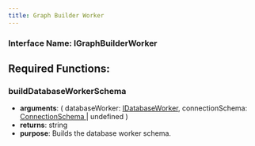 ```yaml
---
title: Graph Builder Worker
---
```


### Interface Name: IGraphBuilderWorker

## Required Functions:

### buildDatabaseWorkerSchema

-   <strong>arguments</strong>: ( databaseWorker: <a href="./database-worker">IDatabaseWorker</a>, connectionSchema: <a href="../models/connection-schema">
        ConnectionSchema
    </a> | undefined )
-   <strong>returns</strong>: string
-   <strong>purpose</strong>: Builds the database worker schema.
